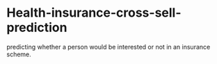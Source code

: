 # Health-insurance-cross-sell-prediction
predicting whether a person would be interested or not in an insurance scheme.
